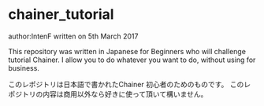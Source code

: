 # chainer_tutorial

author:IntenF
written on 5th March 2017

This repository was written in Japanese for Beginners who will challenge tutorial Chainer.
I allow you to do whatever you want to do, without using for business.

このレポジトリは日本語で書かれたChainer 初心者のためのものです。
このレポジトリの内容は商用以外なら好きに使って頂いて構いません。
